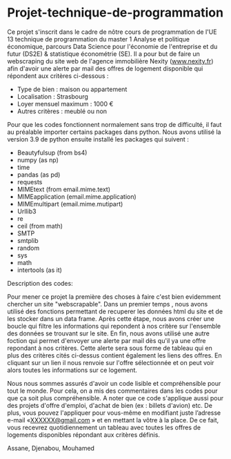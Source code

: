 # Projet-technique-de-programmation

Ce projet s'inscrit dans le cadre de nôtre cours de programmation de l'UE 13 technique de programmation du master 1 Analyse et politique économique, parcours Data Science pour l'économie de l'entreprise et du futur (DS2E) & statistique économétrie (SE).
Il a pour but de faire un webscraping du site web de l'agence immobilière Nexity (www.nexity.fr) afin d'avoir une alerte par mail des offres de logement disponible qui répondent aux critères ci-dessous :

- Type de bien : maison ou appartement
- Localisation : Strasbourg
- Loyer mensuel maximum : 1000 €
- Autres critères : meublé ou non 

Pour que les codes fonctionnent normalement sans trop de difficulté, il faut au préalable importer certains packages dans python. Nous avons utilisé la version 3.9 de python ensuite installé les packages qui suivent :

- Beautyfulsup (from bs4)
- numpy (as np)
- time
- pandas (as pd)
- requests
- MIMEtext (from email.mime.text)
- MIMEapplication (email.mime.application)
- MIMEmultipart (email.mime.mutipart)
- Urllib3
- re
- ceil (from math)
- SMTP
- smtplib
- random
- sys
- math
- intertools (as it)

Description des codes:

Pour mener ce projet la première des choses à faire c'est bien evidemment chercher un site "webscrapable".
Dans un premier temps , nous avons utilisé des fonctions permettant de recuperer les données html du site et de les stocker dans un data frame.
Après cette étape, nous avons créer une boucle qui filtre les informations qui repondent à nos critère sur l'ensemble des données se trouvant sur le site. 
En fin, nous avons utilisé une autre foction qui permet d'envoyer une alerte par mail dès qu'il ya une offre repondant à nos critères.
Cette alerte sera sous forme de tableau qui en plus des critères cités ci-dessus contient également les liens des offres. En cliquant sur un lien il nous renvoie sur l'offre sélectionnée et on peut voir alors toutes les informations sur ce logement.

Nous nous sommes assurés d'avoir un code lisible et compréhensible pour tout le monde. Pour cela, on a mis des commentaires dans les codes pour que ça soit plus compréhensible.
A noter que ce code s'applique aussi pour des projets d'offre d'emploi, d'achat de bien (ex : billets d'avion) etc. 
De plus, vous pouvez l'appliquer pour vous-même en modifiant juste l’adresse e-mail «XXXXXX@gmail.com » et en mettant la vôtre à la place. De ce fait, vous recevrez quotidiennement un tableau avec toutes les offres de logements disponibles répondant aux critères définis.

Assane, Djenabou, Mouhamed
